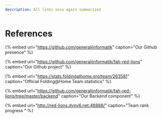 ```yaml
---
description: All links once again summarized
---
```


# References

{% embed url="https://github.com/generaliinformatik" caption="Our Github presence" %}

{% embed url="https://github.com/generaliinformatik/fah-red-lions" caption="Our Github project" %}

{% embed url="https://stats.foldingathome.org/team/263581" caption="Official Folding@Home Team statistics" %}

{% embed url="https://github.com/generaliinformatik/fah-red-lions/tree/master/backend" caption="Our Backend component" %}

{% embed url="http://red-lions.dynv6.net:48888/" caption="Team rank progress " %}

